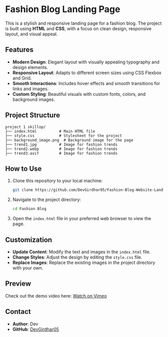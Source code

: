 # Fashion Blog Landing Page

This is a stylish and responsive landing page for a fashion blog. The project is built using **HTML** and **CSS**, with a focus on clean design, responsive layout, and visual appeal.

## Features

- **Modern Design**: Elegant layout with visually appealing typography and design elements.
- **Responsive Layout**: Adapts to different screen sizes using CSS Flexbox and Grid.
- **Smooth Interactions**: Includes hover effects and smooth transitions for links and images.
- **Custom Styling**: Beautiful visuals with custom fonts, colors, and background images.

## Project Structure

```
project 1 skillop/
├── index.html          # Main HTML file
├── style.css           # Stylesheet for the project
├── background_image.png  # Background image for the page
├── trend1.jpg          # Image for fashion trends
├── trend2.webp         # Image for fashion trends
├── trend3.avif         # Image for fashion trends
```

## How to Use

1. Clone this repository to your local machine:
   ```bash
   git clone https://github.com/DevGirdhar05/Fashion-Blog-Website-Landing-Page.git
   ```

2. Navigate to the project directory:
   ```bash
   cd Fashion Blog
   ```

3. Open the `index.html` file in your preferred web browser to view the page.

## Customization

- **Update Content**: Modify the text and images in the `index.html` file.
- **Change Styles**: Adjust the design by editing the `style.css` file.
- **Replace Images**: Replace the existing images in the project directory with your own.



## Preview

Check out the demo video here: [Watch on Vimeo](https://vimeo.com/1038476999?share=copy)

## Contact

- **Author**: Dev
- **GitHub**: [DevGirdhar05](https://github.com/DevGirdhar05)



